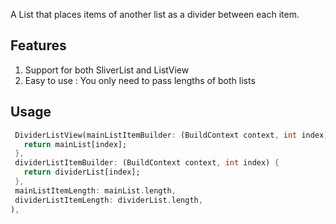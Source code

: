 A List that places items of another list as a divider between each item.

## Features

1. Support for both SliverList and ListView
2. Easy to use : You only need to pass lengths of both lists

## Usage

```dart
 DividerListView(mainListItemBuilder: (BuildContext context, int index) {
   return mainList[index];
 },
 dividerListItemBuilder: (BuildContext context, int index) {
   return dividerList[index];
 },
 mainListItemLength: mainList.length,
 dividerListItemLength: dividerList.length,
),
```

